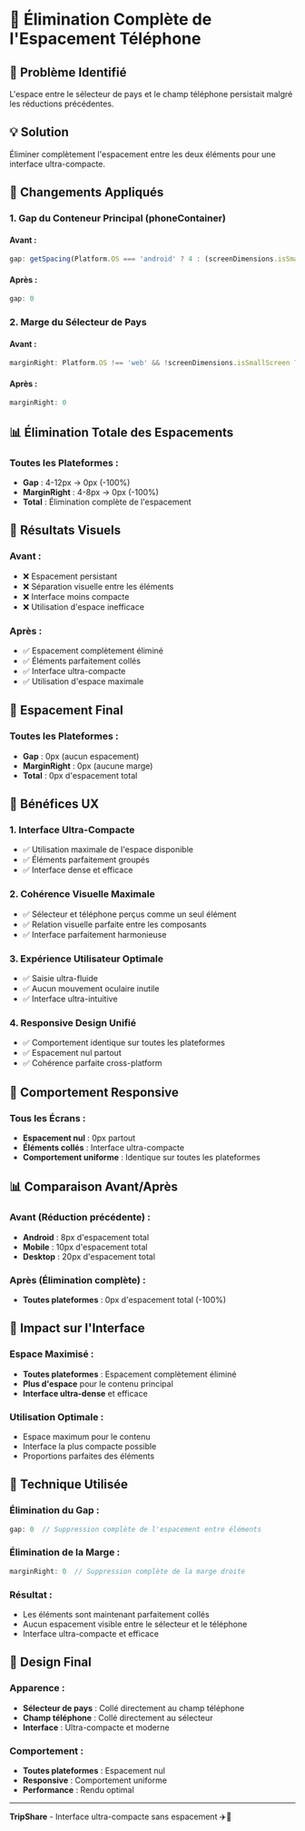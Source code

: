 # 📱 Élimination Complète de l'Espacement Téléphone

## 🚨 **Problème Identifié**

L'espace entre le sélecteur de pays et le champ téléphone persistait malgré les réductions précédentes.

## 💡 **Solution**

Éliminer complètement l'espacement entre les deux éléments pour une interface ultra-compacte.

## 🔧 **Changements Appliqués**

### **1. Gap du Conteneur Principal (phoneContainer)**

#### **Avant :**
```typescript
gap: getSpacing(Platform.OS === 'android' ? 4 : (screenDimensions.isSmallScreen ? 6 : 12))
```

#### **Après :**
```typescript
gap: 0
```

### **2. Marge du Sélecteur de Pays**

#### **Avant :**
```typescript
marginRight: Platform.OS !== 'web' && !screenDimensions.isSmallScreen ? 4 : 8
```

#### **Après :**
```typescript
marginRight: 0
```

## 📊 **Élimination Totale des Espacements**

### **Toutes les Plateformes :**
- **Gap** : 4-12px → 0px (-100%)
- **MarginRight** : 4-8px → 0px (-100%)
- **Total** : Élimination complète de l'espacement

## 🎯 **Résultats Visuels**

### **Avant :**
- ❌ Espacement persistant
- ❌ Séparation visuelle entre les éléments
- ❌ Interface moins compacte
- ❌ Utilisation d'espace inefficace

### **Après :**
- ✅ Espacement complètement éliminé
- ✅ Éléments parfaitement collés
- ✅ Interface ultra-compacte
- ✅ Utilisation d'espace maximale

## 📱 **Espacement Final**

### **Toutes les Plateformes :**
- **Gap** : 0px (aucun espacement)
- **MarginRight** : 0px (aucune marge)
- **Total** : 0px d'espacement total

## 🎨 **Bénéfices UX**

### **1. Interface Ultra-Compacte**
- ✅ Utilisation maximale de l'espace disponible
- ✅ Éléments parfaitement groupés
- ✅ Interface dense et efficace

### **2. Cohérence Visuelle Maximale**
- ✅ Sélecteur et téléphone perçus comme un seul élément
- ✅ Relation visuelle parfaite entre les composants
- ✅ Interface parfaitement harmonieuse

### **3. Expérience Utilisateur Optimale**
- ✅ Saisie ultra-fluide
- ✅ Aucun mouvement oculaire inutile
- ✅ Interface ultra-intuitive

### **4. Responsive Design Unifié**
- ✅ Comportement identique sur toutes les plateformes
- ✅ Espacement nul partout
- ✅ Cohérence parfaite cross-platform

## 🔄 **Comportement Responsive**

### **Tous les Écrans :**
- **Espacement nul** : 0px partout
- **Éléments collés** : Interface ultra-compacte
- **Comportement uniforme** : Identique sur toutes les plateformes

## 📊 **Comparaison Avant/Après**

### **Avant (Réduction précédente) :**
- **Android** : 8px d'espacement total
- **Mobile** : 10px d'espacement total
- **Desktop** : 20px d'espacement total

### **Après (Élimination complète) :**
- **Toutes plateformes** : 0px d'espacement total (-100%)

## 🎯 **Impact sur l'Interface**

### **Espace Maximisé :**
- **Toutes plateformes** : Espacement complètement éliminé
- **Plus d'espace** pour le contenu principal
- **Interface ultra-dense** et efficace

### **Utilisation Optimale :**
- Espace maximum pour le contenu
- Interface la plus compacte possible
- Proportions parfaites des éléments

## 🔧 **Technique Utilisée**

### **Élimination du Gap :**
```typescript
gap: 0  // Suppression complète de l'espacement entre éléments
```

### **Élimination de la Marge :**
```typescript
marginRight: 0  // Suppression complète de la marge droite
```

### **Résultat :**
- Les éléments sont maintenant parfaitement collés
- Aucun espacement visible entre le sélecteur et le téléphone
- Interface ultra-compacte et efficace

## 🎨 **Design Final**

### **Apparence :**
- **Sélecteur de pays** : Collé directement au champ téléphone
- **Champ téléphone** : Collé directement au sélecteur
- **Interface** : Ultra-compacte et moderne

### **Comportement :**
- **Toutes plateformes** : Espacement nul
- **Responsive** : Comportement uniforme
- **Performance** : Rendu optimal

---

**TripShare** - Interface ultra-compacte sans espacement ✈️📱
